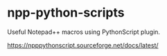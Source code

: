 # npp-python-scripts
Useful Notepad++ macros using PythonScript plugin.

https://npppythonscript.sourceforge.net/docs/latest/
